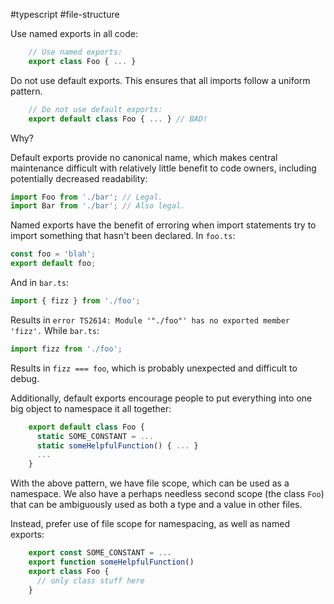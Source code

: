 #typescript #file-structure 

Use named exports in all code:

```ts
    // Use named exports:
    export class Foo { ... }
```

Do not use default exports. This ensures that all imports follow a uniform pattern.

```ts
    // Do not use default exports:
    export default class Foo { ... } // BAD!
```

Why?

Default exports provide no canonical name, which makes central maintenance difficult with relatively little benefit to code owners, including potentially decreased readability:

```ts
import Foo from './bar'; // Legal.
import Bar from './bar'; // Also legal.
```

Named exports have the benefit of erroring when import statements try to import something that hasn't been declared. In `foo.ts`:

```ts
const foo = 'blah';
export default foo;
```

And in `bar.ts`:

```ts
import { fizz } from './foo';
```

Results in `error TS2614: Module '"./foo"' has no exported member 'fizz'.` While `bar.ts`:

```ts
import fizz from './foo';
```

Results in `fizz === foo`, which is probably unexpected and difficult to debug.

Additionally, default exports encourage people to put everything into one big object to namespace it all together:

```ts
    export default class Foo {
      static SOME_CONSTANT = ...
      static someHelpfulFunction() { ... }
      ...
    }
```

With the above pattern, we have file scope, which can be used as a namespace. We also have a perhaps needless second scope (the class `Foo`) that can be ambiguously used as both a type and a value in other files.

Instead, prefer use of file scope for namespacing, as well as named exports:

```ts
    export const SOME_CONSTANT = ...
    export function someHelpfulFunction()
    export class Foo {
      // only class stuff here
    }
```